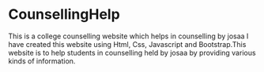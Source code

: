 # CounsellingHelp
This is a college counselling website which helps in counselling by josaa
I have created this website using Html, Css, Javascript and Bootstrap.This website is to help students in counselling held by josaa by providing various kinds of information.
